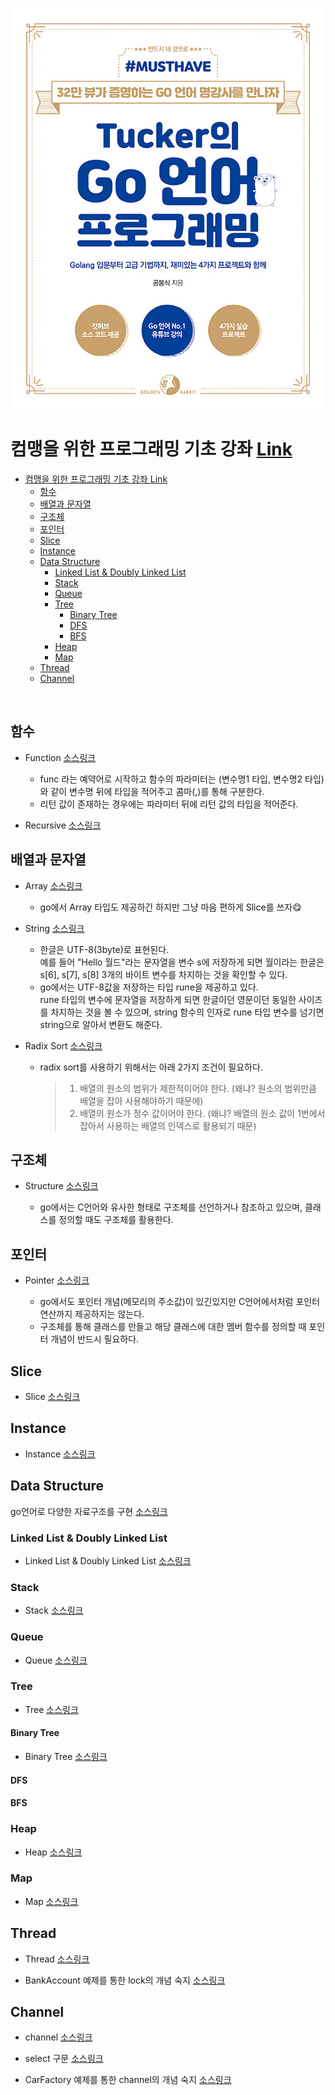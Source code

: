 <div align=center>

![](resources/images/tuckergo.jpg)

</div>

# 컴맹을 위한 프로그래밍 기초 강좌 [Link](https://www.youtube.com/playlist?list=PLy-g2fnSzUTAaDcLW7hpq0e8Jlt7Zfgd6)

- [컴맹을 위한 프로그래밍 기초 강좌 Link](#컴맹을-위한-프로그래밍-기초-강좌-link)
  - [함수](#함수)
  - [배열과 문자열](#배열과-문자열)
  - [구조체](#구조체)
  - [포인터](#포인터)
  - [Slice](#slice)
  - [Instance](#instance)
  - [Data Structure](#data-structure)
    - [Linked List & Doubly Linked List](#linked-list--doubly-linked-list)
    - [Stack](#stack)
    - [Queue](#queue)
    - [Tree](#tree)
      - [Binary Tree](#binary-tree)
      - [DFS](#dfs)
      - [BFS](#bfs)
    - [Heap](#heap)
    - [Map](#map)
  - [Thread](#thread)
  - [Channel](#channel)
<br>

## 함수
* Function [소스링크](https://github.com/junhaeng90/GolangStudy/main/tuckerlecture/function/function.go)

    * func 라는 예약어로 시작하고 함수의 파라미터는 (변수명1 타입, 변수명2 타입)와 같이 변수명 뒤에 타입을 적어주고 콤마(,)를 통해 구분한다.
    * 리턴 값이 존재하는 경우에는 파라미터 뒤에 리턴 값의 타입을 적어준다.

* Recursive [소스링크](https://github.com/junhaeng90/GolangStudy/main/tuckerlecture/recursive/recursive.go)

## 배열과 문자열
* Array [소스링크](https://github.com/junhaeng90/GolangStudy/main/tuckerlecture/array/array.go)
    
    * go에서 Array 타입도 제공하긴 하지만 그냥 마음 편하게 Slice를 쓰자😋

* String [소스링크](https://github.com/junhaeng90/GolangStudy/main/tuckerlecture/string/string.go)

    * 한글은 UTF-8(3byte)로 표현된다.<br>
    예를 들어 "Hello 월드"라는 문자열을 변수 s에 저장하게 되면 월이라는 한글은 s[6], s[7], s[8] 3개의 바이트 변수를 차지하는 것을 확인할 수 있다.
    * go에서는 UTF-8값을 저장하는 타입 rune을 제공하고 있다.<br>
    rune 타입의 변수에 문자열을 저장하게 되면 한글이던 영문이던 동일한 사이즈를 차지하는 것을 볼 수 있으며, string 함수의 인자로 rune 타입 변수를 넘기면 string으로 알아서 변환도 해준다.

* Radix Sort [소스링크](https://github.com/junhaeng90/GolangStudy/main/tuckerlecture/radix/radix.go)

    * radix sort를 사용하기 위해서는 아래 2가지 조건이 필요하다.
        > 1. 배열의 원소의 범위가 제한적이어야 한다. (왜냐? 원소의 범위만큼 배열을 잡아 사용해야하기 때문에)
        > 2. 배열의 원소가 정수 값이어야 한다. (왜냐? 배열의 원소 값이 1번에서 잡아서 사용하는 배열의 인덱스로 활용되기 때문)

## 구조체
* Structure [소스링크](https://github.com/junhaeng90/GolangStudy/main/tuckerlecture/structure/structure.go)

    * go에서는 C언어와 유사한 형태로 구조체를 선언하거나 참조하고 있으며, 클래스를 정의할 때도 구조체를 활용한다.

## 포인터
* Pointer [소스링크](https://github.com/junhaeng90/GolangStudy/main/tuckerlecture/pointer/pointer.go)

    * go에서도 포인터 개념(메모리의 주소값)이 있긴있지만 C언어에서처럼 포인터 연산까지 제공하지는 않는다.
    * 구조체를 통해 클래스를 만들고 해당 클래스에 대한 멤버 함수를 정의할 때 포인터 개념이 반드시 필요하다.

## Slice
* Slice [소스링크](https://github.com/junhaeng90/GolangStudy/main/tuckerlecture/slice/slice.go)

## Instance
* Instance [소스링크](https://github.com/junhaeng90/GolangStudy/main/tuckerlecture/instance/instance.go)

## Data Structure
go언어로 다양한 자료구조를 구현 [소스링크](https://github.com/junhaeng90/GolangStudy/main/tuckerlecture/datastruct)
### Linked List & Doubly Linked List
* Linked List & Doubly Linked List [소스링크](https://github.com/junhaeng90/GolangStudy/main/tuckerlecture/datastruct/linkedlist.go)

### Stack
* Stack [소스링크](https://github.com/junhaeng90/GolangStudy/main/tuckerlecture/datastruct/stack.go)

### Queue
* Queue [소스링크](https://github.com/junhaeng90/GolangStudy/main/tuckerlecture/datastruct/queue.go)

### Tree
* Tree [소스링크](https://github.com/junhaeng90/GolangStudy/main/tuckerlecture/datastruct/tree.go)
#### Binary Tree
* Binary Tree [소스링크](https://github.com/junhaeng90/GolangStudy/main/tuckerlecture/datastruct/binarytree.go)
#### DFS
#### BFS

### Heap
* Heap [소스링크](https://github.com/junhaeng90/GolangStudy/main/tuckerlecture/datastruct/heap.go)

### Map
* Map [소스링크](https://github.com/junhaeng90/GolangStudy/main/tuckerlecture/datastruct/map.go)

## Thread
* Thread [소스링크](https://github.com/junhaeng90/GolangStudy/main/tuckerlecture/thread/thread.go)

* BankAccount 예제를 통한 lock의 개념 숙지 [소스링크](https://github.com/junhaeng90/GolangStudy/main/tuckerlecture/bankaccount/bankaccount.go)

## Channel
* channel [소스링크](https://github.com/junhaeng90/GolangStudy/main/tuckerlecture/channel/channel.go)

* select 구문 [소스링크](https://github.com/junhaeng90/GolangStudy/main/tuckerlecture/select/select.go)

* CarFactory 예제를 통한 channel의 개념 숙지 [소스링크](https://github.com/junhaeng90/GolangStudy/main/tuckerlecture/carfactory/carfactory.go)